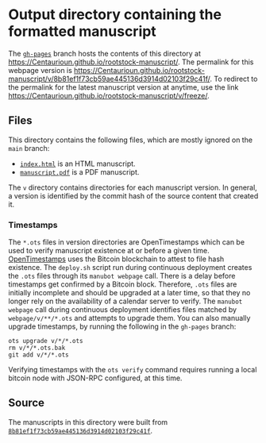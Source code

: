 # Output directory containing the formatted manuscript

The [`gh-pages`](https://github.com/Centaurioun/rootstock-manuscript/tree/gh-pages) branch hosts the contents of this directory at <https://Centaurioun.github.io/rootstock-manuscript/>.
The permalink for this webpage version is <https://Centaurioun.github.io/rootstock-manuscript/v/8b81ef1f73cb59ae445136d3914d02103f29c41f/>.
To redirect to the permalink for the latest manuscript version at anytime, use the link <https://Centaurioun.github.io/rootstock-manuscript/v/freeze/>.

## Files

This directory contains the following files, which are mostly ignored on the `main` branch:

+ [`index.html`](index.html) is an HTML manuscript.
+ [`manuscript.pdf`](manuscript.pdf) is a PDF manuscript.

The `v` directory contains directories for each manuscript version.
In general, a version is identified by the commit hash of the source content that created it.

### Timestamps

The `*.ots` files in version directories are OpenTimestamps which can be used to verify manuscript existence at or before a given time.
[OpenTimestamps](https://opentimestamps.org/) uses the Bitcoin blockchain to attest to file hash existence.
The `deploy.sh` script run during continuous deployment creates the `.ots` files through its `manubot webpage` call.
There is a delay before timestamps get confirmed by a Bitcoin block.
Therefore, `.ots` files are initially incomplete and should be upgraded at a later time, so that they no longer rely on the availability of a calendar server to verify.
The `manubot webpage` call during continuous deployment identifies files matched by `webpage/v/**/*.ots` and attempts to upgrade them.
You can also manually upgrade timestamps, by running the following in the `gh-pages` branch:

```shell
ots upgrade v/*/*.ots
rm v/*/*.ots.bak
git add v/*/*.ots
```

Verifying timestamps with the `ots verify` command requires running a local bitcoin node with JSON-RPC configured, at this time.

## Source

The manuscripts in this directory were built from
[`8b81ef1f73cb59ae445136d3914d02103f29c41f`](https://github.com/Centaurioun/rootstock-manuscript/commit/8b81ef1f73cb59ae445136d3914d02103f29c41f).
